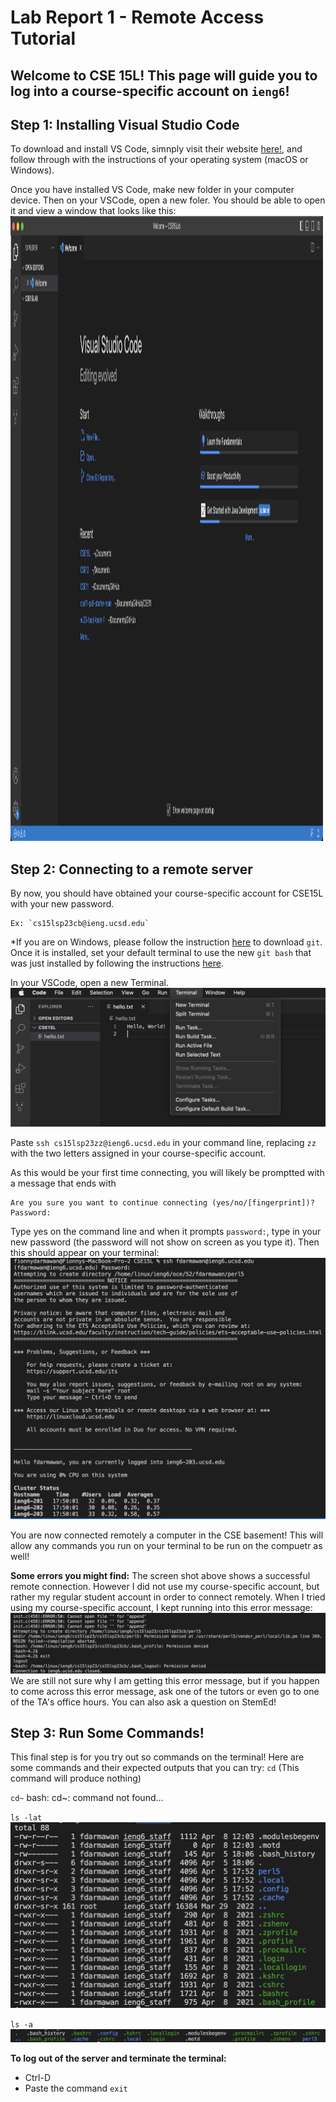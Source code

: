 # **Lab Report 1 - Remote Access Tutorial**
## Welcome to CSE 15L! This page will guide you to log into a course-specific account on `ieng6`! 

## Step 1: Installing Visual Studio Code
To download and install VS Code, simnply visit their website [here!](https://code.visualstudio.com/),
and follow through with the instructions of your operating system (macOS or Windows). 

Once you have installed VS Code, make new folder in your computer device. Then on your VSCode, open a new foler. You should be able to open it and view a window that looks like this: 
<img src="VSCode.png" width="500" height="1000">

## Step 2: Connecting to a remote server 
By now, you should have obtained your course-specific account for CSE15L with your new password. 
```
Ex: `cs15lsp23cb@ieng.ucsd.edu` 
```
*If you are on Windows, please follow the instruction [here](https://gitforwindows.org/) to download `git`. Once it is installed, set your default terminal to use the new `git bash` that was just installed by following the instructions [here]( https://stackoverflow.com/questions/42606837/how-do-i-use-bash-on-windows-from-the-visual-studio-code-integrated-terminal/50527994#50527994). 

In your VSCode, open a new Terminal. 
![Image](NewTerminal.png)

Paste `ssh cs15lsp23zz@ieng6.ucsd.edu` in your command line, replacing `zz` with the two letters assigned in your course-specific account. 

As this would be your first time connecting, you will likely be promptted with a message that ends with 
```
Are you sure you want to continue connecting (yes/no/[fingerprint])?
Password:
```
Type yes on the command line and when it prompts `password:`, type in your new password (the password will not show on screen as you type it). 
Then this should appear on your terminal: 
![Image](ssh.png)

You are now connected remotely a computer in the CSE basement! This will allow any commands you run on your terminal to be run on the compuetr as well!

**Some errors you might find:**
The screen shot above shows a successful remote connection. However I did not use my course-specific account, but rather my regular student account in order to connect remotely. When I tried using my course-specific account, I kept running into this error message:
![Image](error.png)
We are still not sure why I am getting this error message, but if you happen to come across this error message, ask one of the tutors or even go to one of the TA's office hours. You can also ask a question on StemEd!

## Step 3: Run Some Commands!
This final step is for you try out so commands on the terminal! 
Here are some commands and their expected outputs that you can try: 
`cd`
(This command will produce nothing)

`cd~`
bash: cd~: command not found...

`ls -lat`
![Image](ls-lat.png)

`ls -a`
![Image](las-a.png)

**To log out of the server and terminate the terminal:** 
* Ctrl-D
* Paste the command `exit`














